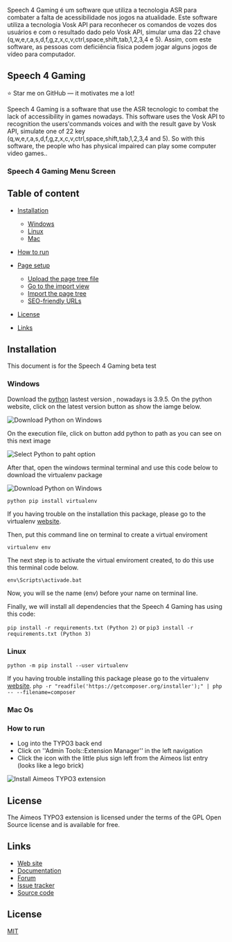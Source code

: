 
Speech 4 Gaming é um software que utiliza a tecnologia ASR para combater a falta de acessibilidade nos jogos na atualidade. 
Este software utiliza a tecnologia Vosk API para reconhecer os comandos de vozes dos usuários e com o resultado dado pelo Vosk API, simular uma das 
22 chave (q,w,e,r,a,s,d,f,g,z,x,c,v,ctrl,space,shift,tab,1,2,3,4 e 5). Assim, com este software, as pessoas com deficiência física podem jogar alguns jogos de vídeo para computador.




## Speech 4 Gaming

:star: Star me on GitHub — it motivates me a lot!

Speech 4 Gaming is a software that use the ASR tecnologic to combat the lack of accessibility in games nowadays. 
This software uses the Vosk API to recognition the users'commands voices and with the result gave by Vosk API, simulate one of 
22 key (q,w,e,r,a,s,d,f,g,z,x,c,v,ctrl,space,shift,tab,1,2,3,4 and 5). So with this software, the people who has physical impaired can play some computer video games..

### Speech 4 Gaming Menu Screen


## Table of content

- [Installation](#installation)
    - [Windows](#Windows)
    - [Linux](#Linux)
    - [Mac](#Mac)
- [How to run](#How-to-run)
    
- [Page setup](#page-setup)
    - [Upload the page tree file](#upload-the-page-tree-file)
    - [Go to the import view](#go-to-the-import-view)
    - [Import the page tree](#import-the-page-tree)
    - [SEO-friendly URLs](#seo-friendly-urls)
- [License](#license)
- [Links](#links)

## Installation

This document is for the Speech 4 Gaming beta test  

### Windows

Download the [python](https://www.python.org/downloads/windows/) lastest version , nowadays is 3.9.5. On the python website, click on the latest version button as show the iamge below.

<img src="https://drive.google.com/uc?export=view&id=1RK1VWZ2X8f5y0jPsmbduLkvHX8CiKKqP" alt="Download Python on Windows" title="Download Python on Windows" align="center"  />

On the execution file, click on button add python <version> to path as you can see on this next image

<img src="https://drive.google.com/uc?export=view&id=1mqDiaYM5B7jW8ooyjuDkvhsAVoGzdzRu" alt="Select Python to paht option" title="Select Python to paht option" align="center" />

After that, open the windows terminal terminal and use this code below to download the virtualenv package  
   
<img src="https://drive.google.com/uc?export=view&id=1S-6H2UWTARSjXJqCaSDEi7rKyT9ZHi3U " alt="Download Python on Windows" title="Download Python on Windows" align="center" />
    
`python pip install virtualenv`

If you having trouble on the installation this package, please go to the virtualenv [website](https://virtualenv.pypa.io/en/latest/installation.html).

Then, put this command line on terminal to create a virtual enviroment

`virtualenv env`

The next step is to activate the virtual enviroment created, to do this use this terminal code below.

`env\Scripts\activade.bat`

Now, you will se the name (env) before your name on terminal line.

Finally, we will install all dependencies that the Speech 4 Gaming has using this code:

`pip install -r requirements.txt (Python 2)`
or
`pip3 install -r requirements.txt (Python 3)`

### Linux

`python -m pip install --user virtualenv`

If you having trouble installing this package please go to the virtualenv [website](https://virtualenv.pypa.io/en/latest/installation.html).
`php -r "readfile('https://getcomposer.org/installer');" | php -- --filename=composer`


### Mac Os


### How to run

* Log into the TYPO3 back end
* Click on ''Admin Tools::Extension Manager'' in the left navigation
* Click the icon with the little plus sign left from the Aimeos list entry (looks like a lego brick)

![Install Aimeos TYPO3 extension](https://aimeos.org/docs/images/Aimeos-typo3-extmngr-install.png)

## License

The Aimeos TYPO3 extension is licensed under the terms of the GPL Open Source
license and is available for free.

## Links

* [Web site](https://aimeos.org/integrations/typo3-shop-extension/)
* [Documentation](https://aimeos.org/docs/TYPO3)
* [Forum](https://aimeos.org/help/typo3-extension-f16/)
* [Issue tracker](https://github.com/aimeos/aimeos-typo3/issues)
* [Source code](https://github.com/aimeos/aimeos-typo3)

## License
[MIT](https://choosealicense.com/licenses/mit/)
